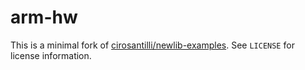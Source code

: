 arm-hw
======

This is a minimal fork of [cirosantilli/newlib-examples](https://github.com/cirosantilli/newlib-examples). See `LICENSE` for license information.
